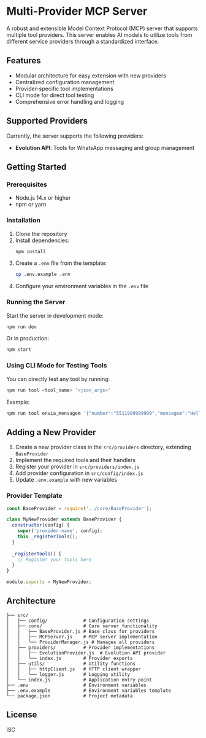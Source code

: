 # Multi-Provider MCP Server

A robust and extensible Model Context Protocol (MCP) server that supports multiple tool providers. This server enables AI models to utilize tools from different service providers through a standardized interface.

## Features

- Modular architecture for easy extension with new providers
- Centralized configuration management
- Provider-specific tool implementations
- CLI mode for direct tool testing
- Comprehensive error handling and logging

## Supported Providers

Currently, the server supports the following providers:

- **Evolution API**: Tools for WhatsApp messaging and group management

## Getting Started

### Prerequisites

- Node.js 14.x or higher
- npm or yarn

### Installation

1. Clone the repository
2. Install dependencies:
   ```bash
   npm install
   ```
3. Create a `.env` file from the template:
   ```bash
   cp .env.example .env
   ```
4. Configure your environment variables in the `.env` file

### Running the Server

Start the server in development mode:

```bash
npm run dev
```

Or in production:

```bash
npm start
```

### Using CLI Mode for Testing Tools

You can directly test any tool by running:

```bash
npm run tool <tool_name> '<json_args>'
```

Example:

```bash
npm run tool envia_mensagem '{"number":"5511999999999","mensagem":"Hello world!"}'
```

## Adding a New Provider

1. Create a new provider class in the `src/providers` directory, extending `BaseProvider`
2. Implement the required tools and their handlers
3. Register your provider in `src/providers/index.js`
4. Add provider configuration in `src/config/index.js`
5. Update `.env.example` with new variables

### Provider Template

```javascript
const BaseProvider = require('../core/BaseProvider');

class MyNewProvider extends BaseProvider {
  constructor(config) {
    super('provider-name', config);
    this._registerTools();
  }
  
  _registerTools() {
    // Register your tools here
  }
}

module.exports = MyNewProvider;
```

## Architecture

```
├── src/
│   ├── config/             # Configuration settings
│   ├── core/               # Core server functionality
│   │   ├── BaseProvider.js # Base class for providers
│   │   ├── MCPServer.js    # MCP server implementation
│   │   └── ProviderManager.js # Manages all providers
│   ├── providers/          # Provider implementations
│   │   ├── EvolutionProvider.js  # Evolution API provider
│   │   └── index.js        # Provider exports
│   ├── utils/              # Utility functions
│   │   ├── httpClient.js   # HTTP client wrapper
│   │   └── logger.js       # Logging utility
│   └── index.js            # Application entry point
├── .env                    # Environment variables
├── .env.example            # Environment variables template
└── package.json            # Project metadata
```

## License

ISC 